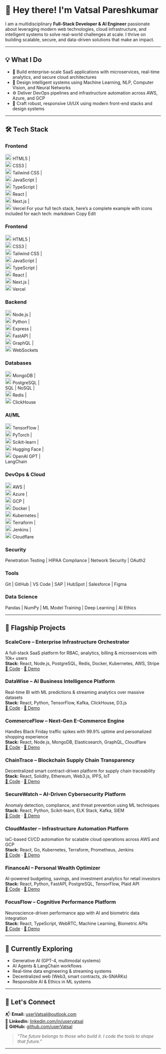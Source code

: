 # 👋 Hey there! I'm Vatsal Pareshkumar

I am a multidisciplinary **Full-Stack Developer & AI Engineer** passionate about leveraging modern web technologies, cloud infrastructure, and intelligent systems to solve real-world challenges at scale. I thrive on building scalable, secure, and data-driven solutions that make an impact.

---

## 💡 What I Do

- 🚀 Build enterprise-scale SaaS applications with microservices, real-time analytics, and secure cloud architectures  
- 🤖 Design intelligent systems using Machine Learning, NLP, Computer Vision, and Neural Networks  
- ⚙️ Deliver DevOps pipelines and infrastructure automation across AWS, Azure, and GCP  
- 🎨 Craft robust, responsive UI/UX using modern front-end stacks and design systems  

---

## 🛠 Tech Stack

### Frontend  
<img src="https://cdn.jsdelivr.net/gh/devicons/devicon/icons/html5/html5-original.svg" width="20" height="20" /> HTML5 |  
<img src="https://cdn.jsdelivr.net/gh/devicons/devicon/icons/css3/css3-original.svg" width="20" height="20" /> CSS3 |  
<img src="https://cdn.jsdelivr.net/gh/devicons/devicon/icons/tailwindcss/tailwindcss-plain.svg" width="20" height="20" /> Tailwind CSS |  
<img src="https://cdn.jsdelivr.net/gh/devicons/devicon/icons/javascript/javascript-original.svg" width="20" height="20" /> JavaScript |  
<img src="https://cdn.jsdelivr.net/gh/devicons/devicon/icons/typescript/typescript-original.svg" width="20" height="20" /> TypeScript |  
<img src="https://cdn.jsdelivr.net/gh/devicons/devicon/icons/react/react-original.svg" width="20" height="20" /> React |  
<img src="https://cdn.jsdelivr.net/gh/devicons/devicon/icons/nextjs/nextjs-original.svg" width="20" height="20" /> Next.js |  
<img src="https://cdn.jsdelivr.net/gh/devicons/devicon/icons/vercel/vercel.svg" width="20" height="20" /> Vercel
For your full tech stack, here’s a complete example with icons included for each tech:
markdown
Copy
Edit
### Frontend  
<img src="https://cdn.jsdelivr.net/gh/devicons/devicon/icons/html5/html5-original.svg" width="20" height="20" /> HTML5 |  
<img src="https://cdn.jsdelivr.net/gh/devicons/devicon/icons/css3/css3-original.svg" width="20" height="20" /> CSS3 |  
<img src="https://cdn.jsdelivr.net/gh/devicons/devicon/icons/tailwindcss/tailwindcss-plain.svg" width="20" height="20" /> Tailwind CSS |  
<img src="https://cdn.jsdelivr.net/gh/devicons/devicon/icons/javascript/javascript-original.svg" width="20" height="20" /> JavaScript |  
<img src="https://cdn.jsdelivr.net/gh/devicons/devicon/icons/typescript/typescript-original.svg" width="20" height="20" /> TypeScript |  
<img src="https://cdn.jsdelivr.net/gh/devicons/devicon/icons/react/react-original.svg" width="20" height="20" /> React |  
<img src="https://cdn.jsdelivr.net/gh/devicons/devicon/icons/nextjs/nextjs-original.svg" width="20" height="20" /> Next.js |  
<img src="https://cdn.jsdelivr.net/gh/devicons/devicon/icons/vercel/vercel.svg" width="20" height="20" /> Vercel

### Backend  
<img src="https://cdn.jsdelivr.net/gh/devicons/devicon/icons/nodejs/nodejs-original.svg" width="20" height="20" /> Node.js |  
<img src="https://cdn.jsdelivr.net/gh/devicons/devicon/icons/python/python-original.svg" width="20" height="20" /> Python |  
<img src="https://cdn.jsdelivr.net/gh/devicons/devicon/icons/express/express-original.svg" width="20" height="20" /> Express |  
<img src="https://fastapi.tiangolo.com/img/logo-margin/logo-teal.png" width="20" height="20" /> FastAPI |  
<img src="https://cdn.jsdelivr.net/gh/devicons/devicon/icons/graphql/graphql-plain.svg" width="20" height="20" /> GraphQL |  
<img src="https://cdn.jsdelivr.net/gh/devicons/devicon/icons/socketio/socketio-original.svg" width="20" height="20" /> WebSockets

### Databases  
<img src="https://cdn.jsdelivr.net/gh/devicons/devicon/icons/mongodb/mongodb-original.svg" width="20" height="20" /> MongoDB |  
<img src="https://cdn.jsdelivr.net/gh/devicons/devicon/icons/postgresql/postgresql-original.svg" width="20" height="20" /> PostgreSQL |  
SQL | NoSQL |  
<img src="https://cdn.jsdelivr.net/gh/devicons/devicon/icons/redis/redis-original.svg" width="20" height="20" /> Redis |  
<img src="https://clickhouse.com/ClickHouse-Logo.svg" width="20" height="20" /> ClickHouse

### AI/ML  
<img src="https://cdn.jsdelivr.net/gh/devicons/devicon/icons/tensorflow/tensorflow-original.svg" width="20" height="20" /> TensorFlow |  
<img src="https://cdn.jsdelivr.net/gh/devicons/devicon/icons/pytorch/pytorch-original.svg" width="20" height="20" /> PyTorch |  
<img src="https://scikit-learn.org/stable/_static/scikit-learn-logo-small.png" width="20" height="20" /> Scikit-learn |  
<img src="https://huggingface.co/front/assets/huggingface_logo-noborder.svg" width="20" height="20" /> Hugging Face |  
<img src="https://openai.com/content/images/2022/05/openai-avatar.png" width="20" height="20" /> OpenAI GPT |  
LangChain

### DevOps & Cloud  
<img src="https://cdn.jsdelivr.net/gh/devicons/devicon/icons/amazonwebservices/amazonwebservices-original.svg" width="20" height="20" /> AWS |  
<img src="https://cdn.jsdelivr.net/gh/devicons/devicon/icons/azure/azure-original.svg" width="20" height="20" /> Azure |  
<img src="https://cdn.jsdelivr.net/gh/devicons/devicon/icons/googlecloud/googlecloud-original.svg" width="20" height="20" /> GCP |  
<img src="https://cdn.jsdelivr.net/gh/devicons/devicon/icons/docker/docker-original.svg" width="20" height="20" /> Docker |  
<img src="https://cdn.jsdelivr.net/gh/devicons/devicon/icons/kubernetes/kubernetes-plain.svg" width="20" height="20" /> Kubernetes |  
<img src="https://www.terraform.io/assets/images/logo-hashicorp-terraform.svg" width="20" height="20" /> Terraform |  
<img src="https://cdn.jsdelivr.net/gh/devicons/devicon/icons/jenkins/jenkins-original.svg" width="20" height="20" /> Jenkins |  
<img src="https://www.cloudflare.com/img/Cloudflare-Logo-Full.svg" width="20" height="20" /> Cloudflare

### Security  
Penetration Testing | HIPAA Compliance | Network Security | OAuth2

### Tools  
Git | GitHub | VS Code | SAP | HubSpot | Salesforce | Figma

### Data Science  
Pandas | NumPy | ML Model Training | Deep Learning | AI Ethics

---

## 🚀 Flagship Projects

### ScaleCore – Enterprise Infrastructure Orchestrator  
A full-stack SaaS platform for RBAC, analytics, billing & microservices with 10k+ users  
**Stack:** React, Node.js, PostgreSQL, Redis, Docker, Kubernetes, AWS, Stripe  
[🔗 Code](#) · [🔗 Demo](#)

### DataWise – AI Business Intelligence Platform  
Real-time BI with ML predictions & streaming analytics over massive datasets  
**Stack:** React, Python, TensorFlow, Kafka, ClickHouse, D3.js  
[🔗 Code](#) · [🔗 Demo](#)

### CommerceFlow – Next-Gen E-Commerce Engine  
Handles Black Friday traffic spikes with 99.9% uptime and personalized shopping experience  
**Stack:** React, Node.js, MongoDB, Elasticsearch, GraphQL, Cloudflare  
[🔗 Code](#) · [🔗 Demo](#)

### ChainTrace – Blockchain Supply Chain Transparency  
Decentralized smart contract-driven platform for supply chain traceability  
**Stack:** React, Solidity, Ethereum, Web3.js, IPFS, IoT  
[🔗 Code](#) · [🔗 Demo](#)

### SecureWatch – AI-Driven Cybersecurity Platform  
Anomaly detection, compliance, and threat prevention using ML techniques  
**Stack:** React, Python, Scikit-learn, ELK Stack, Kafka, SIEM  
[🔗 Code](#) · [🔗 Demo](#)

### CloudMaster – Infrastructure Automation Platform  
IaC-based CI/CD automation for scalable cloud operations across AWS and GCP  
**Stack:** React, Go, Kubernetes, Terraform, Prometheus, Jenkins  
[🔗 Code](#) · [🔗 Demo](#)

### FinanceAI – Personal Wealth Optimizer  
AI-powered budgeting, savings, and investment analytics for retail investors  
**Stack:** React, Python, FastAPI, PostgreSQL, TensorFlow, Plaid API  
[🔗 Code](#) · [🔗 Demo](#)

### FocusFlow – Cognitive Performance Platform  
Neuroscience-driven performance app with AI and biometric data integration  
**Stack:** React, TypeScript, WebRTC, Machine Learning, Biometric APIs  
[🔗 Code](#) · [🔗 Demo](#)

---

## 🧠 Currently Exploring

- Generative AI (GPT-4, multimodal systems)  
- AI Agents & LangChain workflows  
- Real-time data engineering & streaming systems  
- Decentralized web (Web3, smart contracts, zk-SNARKs)  
- Responsible AI & Ethics in ML systems  

---

## 🤝 Let's Connect

📬 **Email:** userVatsal@outlook.com  
💼 **LinkedIn:** [linkedin.com/in/uservatsal](https://linkedin.com/in/uservatsal)  
🧪 **GitHub:** [github.com/userVatsal](https://github.com/userVatsal)  

> *"The future belongs to those who build it. I code the tools to shape that future."*

---

